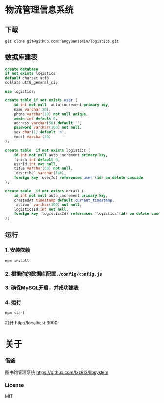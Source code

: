 # 物流管理信息系统

## 下载

```shell
git clone git@github.com:fengyuanzemin/logistics.git
```

## 数据库建表

```sql
create database 
if not exists logistics
default charset utf8 
collate utf8_general_ci;

use logistics;

create table if not exists user (
	id int not null  auto_increment primary key,
	name varchar(20),
	phone varchar(30) not null unique,
	admin int default 0,
	address varchar(50) default '',
	password varchar(100) not null,
	sex char(1) default 'm',
	email varchar(30)
);
	
create table  if not exists logistics (
	id int not null auto_increment primary key,
	finish int default 0,
	userId int not null,
	title varchar(50) not null,
	`describe` varchar(140),
	foreign key (userId) references user (id) on delete cascade
);

create table  if not exists detail (
	id int not null auto_increment primary key,
	createdAt timestamp default current_timestamp,
	`action` varchar(100) not null,
	logisticsId int not null,
	foreign key (logisticsId) references `logistics`(id) on delete cascade
);
```

## 运行

### 1. 安装依赖

    npm install
    
### 2. 根据你的数据库配置`./config/config.js`

### 3. 确保MySQL开启，并成功建表

### 4. 运行
    npm start

打开 http://localhost:3000

# 关于

### 借鉴
图书馆管理系统 https://github.com/lxz612/libsystem

### License
  MIT